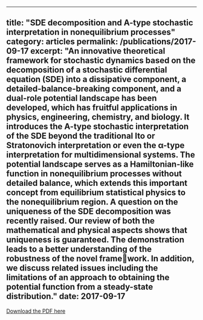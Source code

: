  ---
title: "SDE decomposition and A-type stochastic interpretation in nonequilibrium processes"
category: articles
permalink: /publications/2017-09-17
excerpt: "An innovative theoretical framework for stochastic dynamics based on the decomposition of a stochastic differential equation (SDE) into a dissipative component, a detailed-balance-breaking component,
and a dual-role potential landscape has been developed, which has fruitful applications in physics,
engineering, chemistry, and biology. It introduces the A-type stochastic interpretation of the SDE
beyond the traditional Ito or Stratonovich interpretation or even the α-type interpretation for multidimensional systems. The potential landscape serves as a Hamiltonian-like function in nonequilibrium
processes without detailed balance, which extends this important concept from equilibrium statistical
physics to the nonequilibrium region. A question on the uniqueness of the SDE decomposition was
recently raised. Our review of both the mathematical and physical aspects shows that uniqueness is
guaranteed. The demonstration leads to a better understanding of the robustness of the novel framework. In addition, we discuss related issues including the limitations of an approach to obtaining the
potential function from a steady-state distribution."
date: 2017-09-17
---

[Download the PDF here](https://github.com/jamestang23/jamestang23.github.io/blob/master/20.pdf)
